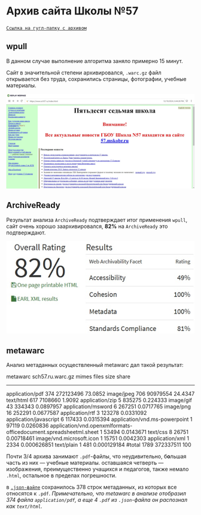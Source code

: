 # Архив сайта Школы №57

[`Ссылка на гугл-папку с архивом`](https://drive.google.com/drive/folders/1r4sfEoNZRGkM6Y0vkno4q-pfMwKIEAgq?usp=drive_link)

## wpull

В данном случае выполнение алгоритма заняло примерно 15 минут. 

Сайт в значительной степени архивировался, `.warc.gz` файл открывается без труда, сохранились страницы, фотографии, учебные материалы.

![Фото архива wpull](./sch57_photo1.jpg)

## ArchiveReady

Результат анализа `ArchiveReady` подтверждает итог применения `wpull`, сайт очень хорошо заархивировался, **82%** на `ArchiveReady` это подтверждают.

![Фото ArchiveReady](./sch57_photo2.jpg)

## metawarc

Анализ метаданных осуществленный metawarc дал такой результат:

metawarc sch57.ru.warc.gz
mimes                                                                files       size          share
-----------------------------------------------------------------  -------  ---------  -------------
application/pdf                                                        374  272123496   73.0852
image/jpeg                                                             706   90979554   24.4347
text/html                                                              617    7108660    1.9092
application/zip                                                          5     835275    0.224333
image/gif                                                               43     334343    0.0897957
application/msword                                                       6     267251    0.0717765
image/png                                                               16     252291    0.0677587
application/rtf                                                          3     123278    0.0331092
application/javascript                                                   6     117433    0.0315394
application/vnd.ms-powerpoint                                            1      97119    0.0260836
application/vnd.openxmlformats-officedocument.spreadsheetml.sheet        1      53494    0.0143671
text/css                                                                 8      26751    0.00718461
image/vnd.microsoft.icon                                                 1      15751    0.0042303
application/xml                                                          1       2334    0.000626851
text/plain                                                               1        481    0.000129184
#total                                                                1789  372337511  100

Почти 3/4 архива занимают `.pdf`-файлы, что неудивительно, б**о**льшая часть из них — учебные материалы. оставшаяся четверть — изображения, преимущественно учащихся и педагогов, также немало `.html`, остальное в пределах погрешности.

в [`.json-файле`](./sch57.ru_meta.jsonl) сохранилось 378 строк метаданных, из которых все относятся к `.pdf`. *Примечательно, что metawarc в анализе отобразил 374 файла `application/pdf`, а еще 4 `.pdf` из `.json`-файла он распознал как `text/html`.*

